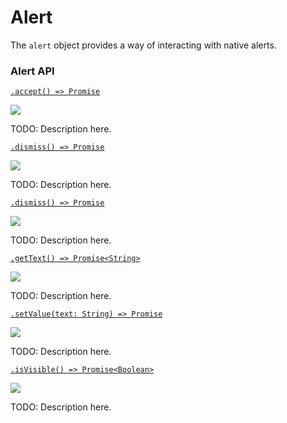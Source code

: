 # Alert

The `alert` object provides a way of interacting with native alerts.

### Alert API

[```.accept() => Promise```](./alert/accept.md)

<img src="https://img.shields.io/badge/Platform-All-blue.svg" />

TODO: Description here.

[```.dismiss() => Promise```](./alert/dismiss.md)

<img src="https://img.shields.io/badge/Platform-All-blue.svg" />

TODO: Description here.

[```.dismiss() => Promise```](./alert/dismiss.md)

<img src="https://img.shields.io/badge/Platform-All-blue.svg" />

TODO: Description here.

[```.getText() => Promise<String>```](./alert/getText.md)

<img src="https://img.shields.io/badge/Platform-All-blue.svg" />

TODO: Description here.

[```.setValue(text: String) => Promise```](./alert/setValue.md)

<img src="https://img.shields.io/badge/Platform-iOS-blue.svg" />

TODO: Description here.

[```.isVisible() => Promise<Boolean>```](./alert/isVisible.md)

<img src="https://img.shields.io/badge/Platform-~All-blue.svg" />

TODO: Description here.